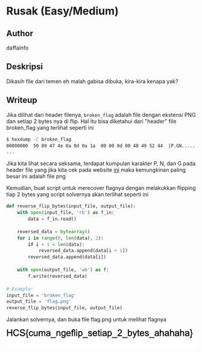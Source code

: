 # Rusak (Easy/Medium)

## Author
daffainfo

## Deskripsi
Dikasih file dari temen eh malah gabisa dibuka, kira-kira kenapa yak?

## Writeup
Jika dilihat dari header filenya, `broken_flag` adalah file dengan ekstensi PNG dan setiap 2 bytes nya di flip. Hal itu bisa diketahui dari "header" file broken_flag yang terlihat seperti ini

```bash
$ hexdump -C broken_flag 
00000000  50 89 47 4e 0a 0d 0a 1a  00 00 0d 00 48 49 52 44  |P.GN........HIRD|
...
```

Jika kita lihat secara seksama, terdapat kumpulan karakter P, N, dan G pada header file yang jika kita cek pada website [ini](https://en.wikipedia.org/wiki/List_of_file_signatures) maka kemungkinan paling besar ini adalah file png

Kemudian, buat script untuk merecover flagnya dengan melakukkan flipping tiap 2 bytes yang script solvernya akan terlihat seperti ini

```python
def reverse_flip_bytes(input_file, output_file):
    with open(input_file, 'rb') as f_in:
        data = f_in.read()
        
    reversed_data = bytearray()
    for i in range(0, len(data), 2):
        if i + 1 < len(data):
            reversed_data.append(data[i + 1])
        reversed_data.append(data[i])

    with open(output_file, 'wb') as f:
        f.write(reversed_data)

# Example:
input_file = 'broken_flag'
output_file = 'flag.png'
reverse_flip_bytes(input_file, output_file)
```

Jalankan solvernya, dan buka file flag.png untuk melihat flagnya

![flag](flag.png)